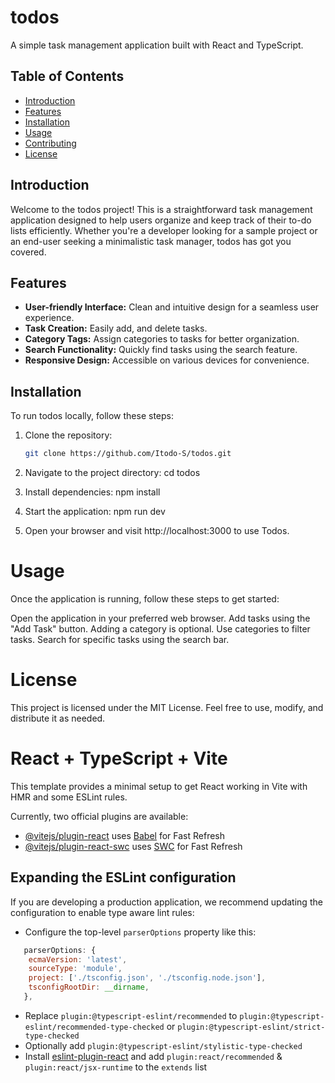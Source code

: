 # todos

A simple task management application built with React and TypeScript.

## Table of Contents

- [Introduction](#introduction)
- [Features](#features)
- [Installation](#installation)
- [Usage](#usage)
- [Contributing](#contributing)
- [License](#license)

## Introduction

Welcome to the todos project! This is a straightforward task management application designed to help users organize and keep track of their to-do lists efficiently. Whether you're a developer looking for a sample project or an end-user seeking a minimalistic task manager, todos has got you covered.

## Features

- **User-friendly Interface:** Clean and intuitive design for a seamless user experience.
- **Task Creation:** Easily add, and delete tasks.
- **Category Tags:** Assign categories to tasks for better organization.
- **Search Functionality:** Quickly find tasks using the search feature.
- **Responsive Design:** Accessible on various devices for convenience.

## Installation

To run todos locally, follow these steps:

1. Clone the repository:
   ```bash
   git clone https://github.com/Itodo-S/todos.git

2. Navigate to the project directory:
   cd todos

3. Install dependencies:
   npm install

4. Start the application:
   npm run dev

5. Open your browser and visit http://localhost:3000 to use Todos.

# Usage

Once the application is running, follow these steps to get started:

Open the application in your preferred web browser.
Add tasks using the "Add Task" button.
Adding a category is optional.
Use categories to filter tasks.
Search for specific tasks using the search bar.


# License

This project is licensed under the MIT License. Feel free to use, modify, and distribute it as needed.

# React + TypeScript + Vite

This template provides a minimal setup to get React working in Vite with HMR and some ESLint rules.

Currently, two official plugins are available:

- [@vitejs/plugin-react](https://github.com/vitejs/vite-plugin-react/blob/main/packages/plugin-react/README.md) uses [Babel](https://babeljs.io/) for Fast Refresh
- [@vitejs/plugin-react-swc](https://github.com/vitejs/vite-plugin-react-swc) uses [SWC](https://swc.rs/) for Fast Refresh

## Expanding the ESLint configuration

If you are developing a production application, we recommend updating the configuration to enable type aware lint rules:

- Configure the top-level `parserOptions` property like this:

```js
   parserOptions: {
    ecmaVersion: 'latest',
    sourceType: 'module',
    project: ['./tsconfig.json', './tsconfig.node.json'],
    tsconfigRootDir: __dirname,
   },
```

- Replace `plugin:@typescript-eslint/recommended` to `plugin:@typescript-eslint/recommended-type-checked` or `plugin:@typescript-eslint/strict-type-checked`
- Optionally add `plugin:@typescript-eslint/stylistic-type-checked`
- Install [eslint-plugin-react](https://github.com/jsx-eslint/eslint-plugin-react) and add `plugin:react/recommended` & `plugin:react/jsx-runtime` to the `extends` list
